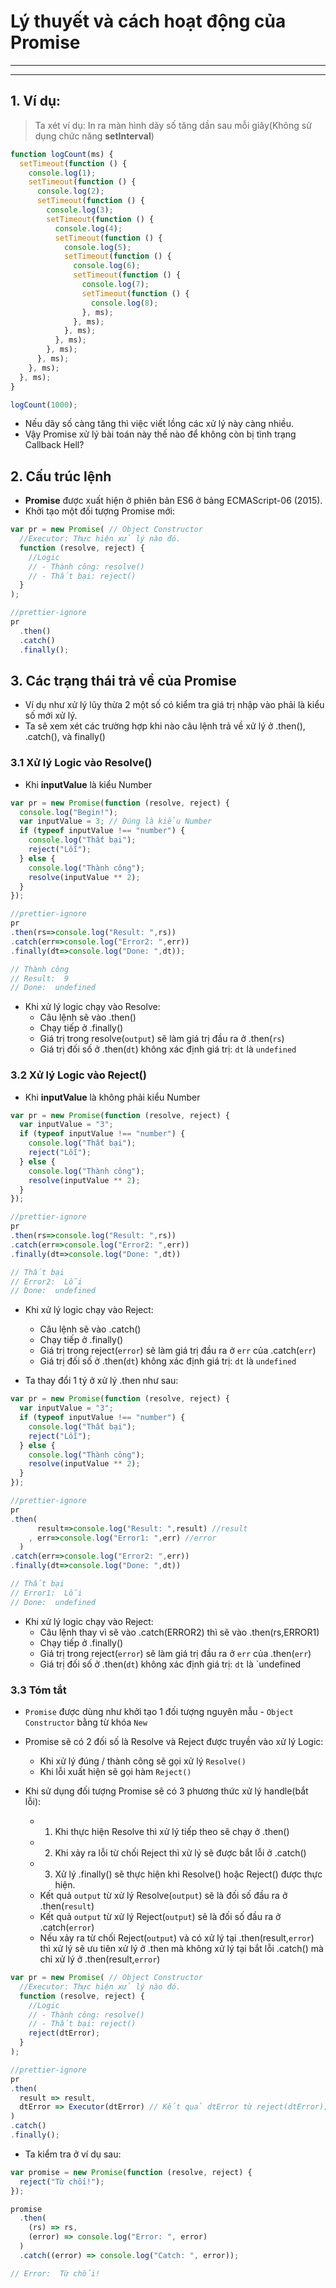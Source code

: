 # Lý thuyết và cách hoạt động của Promise

---

---

## 1. Ví dụ:

> Ta xét ví dụ: In ra màn hình dãy số tăng dần sau mỗi giây(Không sử dụng chức năng **setInterval**)

```js
function logCount(ms) {
  setTimeout(function () {
    console.log(1);
    setTimeout(function () {
      console.log(2);
      setTimeout(function () {
        console.log(3);
        setTimeout(function () {
          console.log(4);
          setTimeout(function () {
            console.log(5);
            setTimeout(function () {
              console.log(6);
              setTimeout(function () {
                console.log(7);
                setTimeout(function () {
                  console.log(8);
                }, ms);
              }, ms);
            }, ms);
          }, ms);
        }, ms);
      }, ms);
    }, ms);
  }, ms);
}

logCount(1000);
```

- Nếu dãy số càng tăng thì việc viết lồng các xử lý này càng nhiều.
- Vậy Promise xử lý bài toán này thế nào để không còn bị tình trạng Callback Hell?

## 2. Cấu trúc lệnh

- **Promise** được xuất hiện ở phiên bản ES6 ở bảng ECMAScript-06 (2015).
- Khởi tạo một đối tượng Promise mới:

```js
var pr = new Promise( // Object Constructor
  //Executor: Thực hiện xử lý nào đó.
  function (resolve, reject) {
    //Logic
    // - Thành công: resolve()
    // - Thất bại: reject()
  }
);

//prettier-ignore
pr
  .then()
  .catch()
  .finally();
```

## 3. Các trạng thái trả về của Promise

- Ví dụ như xử lý lũy thừa 2 một số có kiểm tra giá trị nhập vào phải là kiểu số mới xử lý.
- Ta sẽ xem xét các trường hợp khi nào câu lệnh trả về xử lý ở .then(), .catch(), và finally()

### 3.1 Xử lý Logic vào Resolve()

- Khi **inputValue** là kiểu Number

```js
var pr = new Promise(function (resolve, reject) {
  console.log("Begin!");
  var inputValue = 3; // Đúng là kiểu Number
  if (typeof inputValue !== "number") {
    console.log("Thất bại");
    reject("Lỗi");
  } else {
    console.log("Thành công");
    resolve(inputValue ** 2);
  }
});

//prettier-ignore
pr
.then(rs=>console.log("Result: ",rs))
.catch(err=>console.log("Error2: ",err))
.finally(dt=>console.log("Done: ",dt));

// Thành công
// Result:  9
// Done:  undefined
```

- Khi xử lý logic chạy vào Resolve:
  - Câu lệnh sẽ vào .then()
  - Chạy tiếp ở .finally()
  - Giá trị trong resolve(`output`) sẽ làm giá trị đầu ra ở .then(`rs`)
  - Giá trị đối số ở .then(`dt`) không xác định giá trị: `dt` là `undefined`

### 3.2 Xử lý Logic vào Reject()

- Khi **inputValue** là không phải kiểu Number

```js
var pr = new Promise(function (resolve, reject) {
  var inputValue = "3";
  if (typeof inputValue !== "number") {
    console.log("Thất bại");
    reject("Lỗi");
  } else {
    console.log("Thành công");
    resolve(inputValue ** 2);
  }
});

//prettier-ignore
pr
.then(rs=>console.log("Result: ",rs))
.catch(err=>console.log("Error2: ",err))
.finally(dt=>console.log("Done: ",dt))

// Thất bại
// Error2:  Lỗi
// Done:  undefined
```

- Khi xử lý logic chạy vào Reject:

  - Câu lệnh sẽ vào .catch()
  - Chạy tiếp ở .finally()
  - Giá trị trong reject(`error`) sẽ làm giá trị đầu ra ở `err` của .catch(`err`)
  - Giá trị đối số ở .then(`dt`) không xác định giá trị: `dt` là `undefined`

- Ta thay đổi 1 tý ở xử lý .then như sau:

```js
var pr = new Promise(function (resolve, reject) {
  var inputValue = "3";
  if (typeof inputValue !== "number") {
    console.log("Thất bại");
    reject("Lỗi");
  } else {
    console.log("Thành công");
    resolve(inputValue ** 2);
  }
});

//prettier-ignore
pr
.then(
      result=>console.log("Result: ",result) //result
    , err=>console.log("Error1: ",err) //error
  )
.catch(err=>console.log("Error2: ",err))
.finally(dt=>console.log("Done: ",dt))

// Thất bại
// Error1:  Lỗi
// Done:  undefined
```

- Khi xử lý logic chạy vào Reject:
  - Câu lệnh thay vì sẽ vào .catch(ERROR2) thì sẽ vào .then(rs,ERROR1)
  - Chạy tiếp ở .finally()
  - Giá trị trong reject(`error`) sẽ làm giá trị đầu ra ở `err` của .then(`err`)
  - Giá trị đối số ở .then(`dt`) không xác định giá trị: `dt` là `undefined

### 3.3 Tóm tắt

- `Promise` được dùng như khởi tạo 1 đối tượng nguyên mẫu - `Object Constructor` bằng từ khóa `New`
- Promise sẽ có 2 đối số là Resolve và Reject được truyền vào xử lý Logic:
  - Khi xử lý đúng / thành công sẽ gọi xử lý `Resolve()`
  - Khi lỗi xuất hiện sẽ gọi hàm `Reject()`
- Khi sử dụng đối tượng Promise sẽ có 3 phương thức xử lý handle(bắt lỗi):

  - 1. Khi thực hiện Resolve thì xử lý tiếp theo sẽ chạy ở .then()
  - 2. Khi xảy ra lỗi từ chối Reject thì xử lý sẽ được bắt lỗi ở .catch()
  - 3. Xử lý .finally() sẽ thực hiện khi Resolve() hoặc Reject() được thực hiện.
  - Kết quả `output` từ xử lý Resolve(`output`) sẽ là đối số đầu ra ở .then(`result`)
  - Kết quả `output` từ xử lý Reject(`output`) sẽ là đối số đầu ra ở .catch(`error`)
  - Nếu xảy ra từ chối Reject(`output`) và có xử lý tại .then(result,`error`) thì xử lý sẽ ưu tiên xử lý ở .then mà không xử lý tại bắt lỗi .catch() mà chỉ xử lý ở .then(result,`error`)

```js
var pr = new Promise( // Object Constructor
  //Executor: Thực hiện xử lý nào đó.
  function (resolve, reject) {
    //Logic
    // - Thành công: resolve()
    // - Thất bại: reject()
    reject(dtError);
  }
);

//prettier-ignore
pr
.then(
  result => result,
  dtError => Executor(dtError) // Kết quả dtError từ reject(dtError);
)
.catch()
.finally();
```

- Ta kiểm tra ở ví dụ sau:

```js
var promise = new Promise(function (resolve, reject) {
  reject("Từ chối!");
});

promise
  .then(
    (rs) => rs,
    (error) => console.log("Error: ", error)
  )
  .catch((error) => console.log("Catch: ", error));

// Error:  Từ chối!
```
